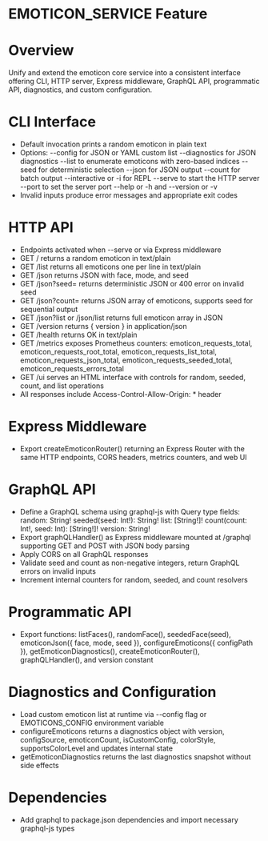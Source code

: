 # EMOTICON_SERVICE Feature

# Overview
Unify and extend the emoticon core service into a consistent interface offering CLI, HTTP server, Express middleware, GraphQL API, programmatic API, diagnostics, and custom configuration.

# CLI Interface
- Default invocation prints a random emoticon in plain text
- Options:
  --config <path> for JSON or YAML custom list
  --diagnostics for JSON diagnostics
  --list to enumerate emoticons with zero-based indices
  --seed <n> for deterministic selection
  --json for JSON output
  --count <n> for batch output
  --interactive or -i for REPL
  --serve to start the HTTP server
  --port <n> to set the server port
  --help or -h and --version or -v
- Invalid inputs produce error messages and appropriate exit codes

# HTTP API
- Endpoints activated when --serve or via Express middleware
- GET / returns a random emoticon in text/plain
- GET /list returns all emoticons one per line in text/plain
- GET /json returns JSON with face, mode, and seed
- GET /json?seed=<n> returns deterministic JSON or 400 error on invalid seed
- GET /json?count=<n> returns JSON array of emoticons, supports seed for sequential output
- GET /json?list or /json/list returns full emoticon array in JSON
- GET /version returns { version } in application/json
- GET /health returns OK in text/plain
- GET /metrics exposes Prometheus counters: emoticon_requests_total, emoticon_requests_root_total, emoticon_requests_list_total, emoticon_requests_json_total, emoticon_requests_seeded_total, emoticon_requests_errors_total
- GET /ui serves an HTML interface with controls for random, seeded, count, and list operations
- All responses include Access-Control-Allow-Origin: * header

# Express Middleware
- Export createEmoticonRouter() returning an Express Router with the same HTTP endpoints, CORS headers, metrics counters, and web UI

# GraphQL API
- Define a GraphQL schema using graphql-js with Query type fields:
  random: String!
  seeded(seed: Int!): String!
  list: [String!]!
  count(count: Int!, seed: Int): [String!]!
  version: String!
- Export graphQLHandler() as Express middleware mounted at /graphql supporting GET and POST with JSON body parsing
- Apply CORS on all GraphQL responses
- Validate seed and count as non-negative integers, return GraphQL errors on invalid inputs
- Increment internal counters for random, seeded, and count resolvers

# Programmatic API
- Export functions:
  listFaces(), randomFace(), seededFace(seed), emoticonJson({ face, mode, seed }), configureEmoticons({ configPath }), getEmoticonDiagnostics(), createEmoticonRouter(), graphQLHandler(), and version constant

# Diagnostics and Configuration
- Load custom emoticon list at runtime via --config flag or EMOTICONS_CONFIG environment variable
- configureEmoticons returns a diagnostics object with version, configSource, emoticonCount, isCustomConfig, colorStyle, supportsColorLevel and updates internal state
- getEmoticonDiagnostics returns the last diagnostics snapshot without side effects

# Dependencies
- Add graphql to package.json dependencies and import necessary graphql-js types